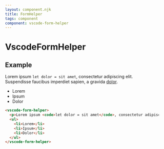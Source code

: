 ```yaml
---
layout: component.njk
title: FormHelper
tags: component
component: vscode-form-helper
---
```


# VscodeFormHelper

## Example

<component-preview>
  <vscode-form-helper>
    <p>Lorem ipsum <code>let dolor = sit amet</code>, consectetur adipiscing elit. <span class="error">Suspendisse</span> faucibus imperdiet sapien, a gravida <a href="#">dolor</a>.</p>
    <ul>
      <li>Lorem</li>
      <li>Ipsum</li>
      <li>Dolor</li>
    </ul>
  </vscode-form-helper>
</component-preview>

```html
<vscode-form-helper>
  <p>Lorem ipsum <code>let dolor = sit amet</code>, consectetur adipiscing elit. <span class="error">Suspendisse</span> faucibus imperdiet sapien, a gravida <a href="#">dolor</a>.</p>
  <ul>
    <li>Lorem</li>
    <li>Ipsum</li>
    <li>Dolor</li>
  </ul>
</vscode-form-helper>
```
